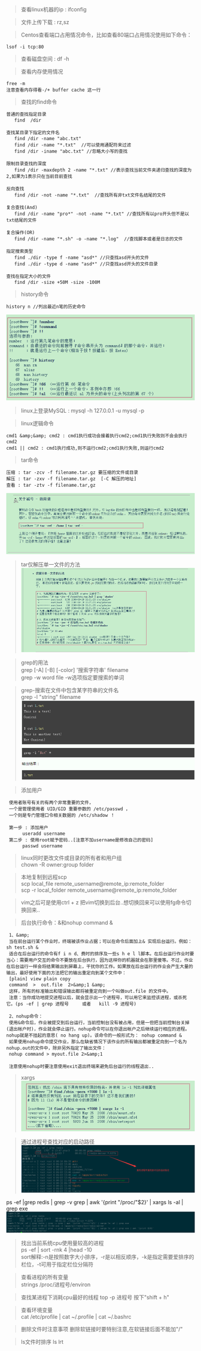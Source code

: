>查看linux机器的ip : ifconfig

>文件上传下载 : rz,sz

>Centos查看端口占用情况命令，比如查看80端口占用情况使用如下命令：
  
    lsof -i tcp:80

>查看磁盘空间  : df -h

>查看内存使用情况
```
free -m
注意查看内存得看-/+ buffer cache 这一行
```


>查找的find命令
```
普通的查找指定目录
   find  /dir
 
查找某目录下指定的文件名
   find /dir -name "abc.txt"
   find /dir -name "*.txt"  //可以使用通配符来过滤  
   find /dir -iname "abc.txt" //忽略大小写的查找
   
限制目录查找的深度
   find /dir -maxdepth 2 -name "*.txt" //表示查找当前文件夹递归查找的深度为2,如果为1表示只在当前目前查找
   
反向查找
   find /dir -not -name "*.txt"  //查找所有非txt文件名结尾的文件
   
复合查找(And)
   find /dir -name "pro*" -not -name "*.txt" //查找所有以pro开头但不是以txt结尾的文件
   
复合操作(OR)
   find /dir -name "*.sh" -o -name "*.log"  //查找脚本或者是日志的文件 
   
指定搜索类型
   find ./dir -type f -name "asd*" //只查找asd开头的文件
   find ./dir -type d -name "asd*" //只查找asd开头的文件目录
   
查找在指定大小的文件
   find /dir -size +50M -size -100M
```

>history命令
```
history n //列出最近n笔的历史命令
```
![history](https://github.com/tinysKai/JavaNode/blob/master/image/settle/history.png)

>linux上登录MySQL : mysql -h 127.0.0.1 -u mysql -p

>linux逻辑命令

    cmd1 &amp;&amp; cmd2 : cmd1执行成功会接着执行cmd2;cmd1执行失败则不会会执行cmd2
    cmd1 || cmd2 : cmd1执行成功,则不运行cmd2;cmd1执行失败,则运行cmd2
    
>tar命令

    压缩 : tar -zcv -f filename.tar.gz 要压缩的文件或目录
    解压 : tar -zxv -f filename.tar.gz  [-C 解压的地址] 
    查看 : tar -ztv -f filename.tar,gz
    
![tar-](https://github.com/tinysKai/JavaNode/blob/master/image/settle/tar-.png)    
     
>tar仅解压单一文件的方法
![tar](https://github.com/tinysKai/JavaNode/blob/master/image/settle/tar.png)


>grep的用法  
grep [-A] [-B] [-color] '搜索字符串' filename  
grep -w word file  -w选项指定要搜索的单词

>grep-搜索在文件中包含某字符串的文件名  
grep -l "string" filename  
![tar](https://github.com/tinysKai/JavaNode/blob/master/image/settle/grep-l.png)

>添加用户 

     使用者账号有关的有两个非常重要的文件，
     一个是管理使用者 UID/GID 重要参数的 /etc/passwd ，
     一个则是专门管理口令相关数据的 /etc/shadow ！
     
     第一步 : 添加用户
          useradd username
     第二步 : 使用root赋予密码..[注意不加username是修改自己的密码]
          passwd username


>linux同时更改文件或目录的所有者和用户组  
chown -R owner:group folder

>本地复制到远程scp  
scp  local_file remote_username@remote_ip:remote_folder  
scp -r local_folder remote_username@remote_ip:remote_folder

>vim之后可是使用ctrl + z 把vim切换到后台..想切换回来可以使用fg命令切换回来..

>后台执行命令：&和nohup command & 

     1、&amp;
     当在前台运行某个作业时，终端被该作业占据；可以在命令后面加上& 实现后台运行。例如：sh test.sh &
     适合在后台运行的命令有f i n d、费时的排序及一些s h e l l脚本。在后台运行作业时要当心：需要用户交互的命令不要放在后台执行，因为这样你的机器就会在那里傻等。不过，作业在后台运行一样会将结果输出到屏幕上，干扰你的工作。如果放在后台运行的作业会产生大量的输出，最好使用下面的方法把它的输出重定向到某个文件中：
     [plain] view plain copy
     command  >  out.file  2>&amp;1 &amp;  
     这样，所有的标准输出和错误输出都将被重定向到一个叫做out.file 的文件中。
     注意：当你成功地提交进程以后，就会显示出一个进程号，可以用它来监控该进程，或杀死它。(ps -ef | grep 进程号     或者   kill -9 进程号)
     
     2、nohup命令：
     使用&命令后，作业被提交到后台运行，当前控制台没有被占用，但是一但把当前控制台关掉(退出帐户时)，作业就会停止运行。nohup命令可以在你退出帐户之后继续运行相应的进程。nohup就是不挂起的意思( no hang up)。该命令的一般形式为： nohup command &
     如果使用nohup命令提交作业，那么在缺省情况下该作业的所有输出都被重定向到一个名为nohup.out的文件中，除非另外指定了输出文件： 
     nohup command > myout.file 2>&amp;1
     
     注意使用nohup时要注意使用exit退出终端来避免后台运行的线程退出..


>xargs  
![xargs](https://github.com/tinysKai/JavaNode/blob/master/image/settle/xargs.png)

>通过进程号查找对应的启动路径
![xargs](https://github.com/tinysKai/JavaNode/blob/master/image/settle/proc.png)

ps -ef |grep redis | grep -v grep | awk '{print "/proc/"$2}' | xargs ls -al | grep exe
![xargs](https://github.com/tinysKai/JavaNode/blob/master/image/settle/proc1.png)

>找出当前系统cpu使用量较高的进程  
 ps -ef | sort -rnk 4 |head -10   
 sort解释:-n是按照数字大小排序，-r是以相反顺序，-k是指定需要爱排序的栏位，-t可用于指定栏位分隔符

>查看进程的所有变量  
strings /proc/进程号/environ

>查找某进程下消耗cpu最好的线程
top -p 进程号 
按下"shift + h"

>查看环境变量  
cat /etc/profile  |  cat ~/.profile   |  cat ~/.bashrc

>删除文件时注意事项
删除软链接时要特别注意,在软链接后面不能加"/"

>ls文件时排序
ls lrt